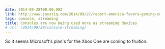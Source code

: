 ```yaml
---
date: 2014-09-28T00:00:00Z
link: http://www.joystiq.com/2014/09/27/report-america-favors-gaming-consoles-for-media-streaming/
tags: console, streaming
title: Consoles are now being used more as streaming devices
# url: /2014/09/28/console-streaming/
---
```


So it seems Microsoft's plan's for the Xbox One are coming to fruition.
